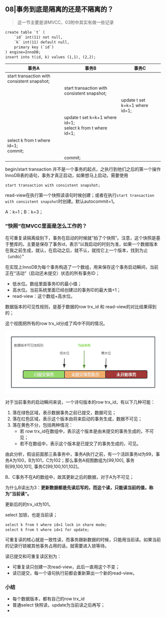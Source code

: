 ## 08|事务到底是隔离的还是不隔离的？

> 这一节主要是讲MVCC，03附中其实有做一些记录

```mysql
create table `t` (
	`id` int(11) not null,
    `k` int(11) default null,
    primary key (`id`)
) engine=InnoDB;
insert into t(id, k) values (1,1), (2,2);
```

| 事务A                                       | 事务B                                                        | 事务C                          |
| ------------------------------------------- | ------------------------------------------------------------ | ------------------------------ |
| start transaction with consistent snapshot; |                                                              |                                |
|                                             | start transaction with consistent snapshot;                  |                                |
|                                             |                                                              | update t set k=k+1 where id=1; |
|                                             | update t set k=k+1 where id=1;<br>select k from t where id=1; |                                |
| select k from t where id=1;<br>commit;      |                                                              |                                |
|                                             | commit;                                                      |                                |

begin/start  transaction 并不是一个事务的起点，之执行到他们之后的第一个操作InnoDB表的语句，事务才真正启动，如果想马上启动，需要使用

 ```mysql
start transaction with consistent snapshot;
 ```

read-view在执行第一个快照读语句时候创建；或者在执行`start transaction with consistent snapshot`时创建。默认autocommit=1。

A：k=1；B：k=3；



### ”快照“在MVCC里面是怎么工作的？

在可重复读隔离级别下，事务在启动的时候就“拍了个快照”。注意，这个快照是基于整库的。主要是保存了事务id，表示“以我启动的时刻为准，如果一个数据版本在我之前生成，就认，在启动之后，就不认，就找它上一个版本，找到为止（undo）”

在实现上InnoDB为每个事务构造了一个数组，用来保存这个事务启动瞬间，当前正在“活动”（启动还未提交）状态的所有事务ID；

- 低水位。数组里面事务ID的最小值；
- 高水位。当前系统里面已经创建过的事务ID的最大值+1；
- read-view：这个数组+高水位。

数据版本的可见性规则，是基于数据的row trx_id 和 read-view的对比结果得到的；

这个视图把所有的row trx_id分成了鸡中不同的情况。

![数据可版本可见性](./数据版本可见性规则.png)

对于当前事务的启动瞬间来说，一个诗句版本的row trx_id，有以下几种可能：

1. 落在绿色区域，表示数据事务之前已提交，数据可见；
2. 落在红色区域，表示这个版本由将来启动的事务生成，数据不可见；
3. 落在黄色不分，包括两种情况：
   - 若 row trx_id在数组中，表示这个版本是由未提交的事务生成的，不可见；
   - 若不在数组中，表示这个版本是已提交了的事务生成的，可见。

由此分析，假设前面那三条事务中，事务A执行之前，有一个活跃事务id为99，事务A为100，B为101，C为102；那么事务A视图数组为[99,100], 事务B[99,100,101], 事务C[99,100,101,102]。

B、C事务不在A的数组中，故其更新之后的数据，对于A为不可见；

为什么B读出为3：**更新数据都是先读后写的，而这个读，只能读当前的值，称为”当前读“。**

更新后的的trx_id为101。

select 加锁，也是当前读；

```mysql
select k from t where id=1 lock in share mode;
select k from t where id=1 for update;
```

可重复读的核心就是一致性读，而事务跟新数据的时候，只能用当前读。如果当前的记录行锁被其他事务占用的话，就需要进入锁等待。

读已提交和可重复读区别为：

- 可重复读只创建一次read-view，此后一直用这个不变；
- 读已提交，每一个语句执行前都会重新算出一个新的read-view。



### 小结

- 每个数据版本，都有自己的row trx_id
- 普通select 快照读，update为当前读之后再写；
- 

